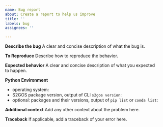 ```yaml
---
name: Bug report
about: Create a report to help us improve
title: ''
labels: bug
assignees: ''

---
```


**Describe the bug**
A clear and concise description of what the bug is.

**To Reproduce**
Describe how to reproduce the behavior.

**Expected behavior**
A clear and concise description of what you expected to happen.

**Python Environment**
 - operating system:
 - S2GOS package version, output of CLI `s2gos version`:
 - optional: packages and their versions, output of `pip list` or `conda list`: 

**Additional context**
Add any other context about the problem here.

**Traceback**
If applicable, add a traceback of your error here.
